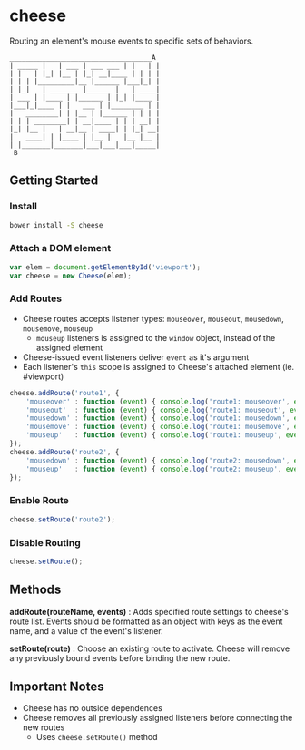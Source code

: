 # cheese
Routing an element's mouse events to specific sets of behaviors.

```
___________________________________A 
| _____ |   | ___ | ___ ___ | |   | |
| |   | |_| |__ | |_| __|____ | | | |
| | | |_________|__ |______ |___|_| |
| |_|   | _______ |______ |   | ____|
| ___ | |____ | |______ | |_| |____ |
|___|_|____ | |   ___ | |________ | |
|   ________| | |__ | |______ | | | |
| | | ________| | __|____ | | | __| |
|_| |__ |   | __|__ | ____| | |_| __|
|   ____| | |____ | |__ |   |__ |__ |
| |_______|_______|___|___|___|_____|
 B
```



Getting Started
----------------------------
### Install
```bash
bower install -S cheese
```


### Attach a DOM element
```javascript
var elem = document.getElementById('viewport');
var cheese = new Cheese(elem);
```


### Add Routes
- Cheese routes accepts listener types: `mouseover`, `mouseout`, `mousedown`, `mousemove`, `mouseup`
    - `mouseup` listeners is assigned to the `window` object, instead of the assigned element
- Cheese-issued event listeners deliver `event` as it's argument
- Each listener's `this` scope is assigned to Cheese's attached element (ie. #viewport)

```javascript
cheese.addRoute('route1', {
    'mouseover' : function (event) { console.log('route1: mouseover', event.clientX, event.clientY); },
    'mouseout'  : function (event) { console.log('route1: mouseout', event.clientX, event.clientY); },
    'mousedown' : function (event) { console.log('route1: mousedown', event.clientX, event.clientY); },
    'mousemove' : function (event) { console.log('route1: mousemove', event.clientX, event.clientY); },
    'mouseup'   : function (event) { console.log('route1: mouseup', event.clientX, event.clientY); }
});
cheese.addRoute('route2', {
    'mousedown' : function (event) { console.log('route2: mousedown', event.clientX, event.clientY); },
    'mouseup'   : function (event) { console.log('route2: mouseup', event.clientX, event.clientY); }
});
```


### Enable Route
```javascript
cheese.setRoute('route2');
```


### Disable Routing
```javascript
cheese.setRoute();
```



Methods
----------------------------
__addRoute(routeName, events)__ :
Adds specified route settings to cheese's route list.  Events should be formatted as an object with keys as the event name, and a value of the event's listener.

__setRoute(route)__ :
Choose an existing route to activate.  Cheese will remove any previously bound events before binding the new route.



Important Notes
----------------------------
- Cheese has no outside dependences
- Cheese removes all previously assigned listeners before connecting the new routes
    - Uses `cheese.setRoute()` method


